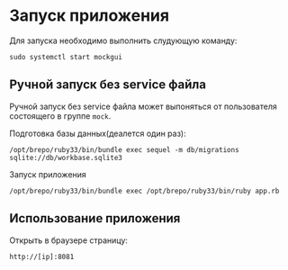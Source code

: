 # Запуск приложения

Для запуска необходимо выполнить слудующую команду:

```shell
sudo systemctl start mockgui
```

## Ручной запуск без service файла

Ручной запуск без service файла может выпоняться от пользователя состоящего в группе `mock`.

Подготовка базы данных(деалется один раз):

```shell
/opt/brepo/ruby33/bin/bundle exec sequel -m db/migrations sqlite://db/workbase.sqlite3
```

Запуск приложения

```shell
/opt/brepo/ruby33/bin/bundle exec /opt/brepo/ruby33/bin/ruby app.rb
```

## Использование приложения

Открыть в браузере страницу:

```
http://[ip]:8081
```
